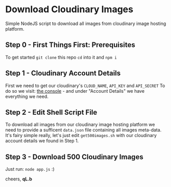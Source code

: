 # Download Cloudinary Images
Simple NodeJS script to download all images from cloudinary image hosting platform.
## Step 0 - First Things First: Prerequisites
To get started ```git clone``` this repo ```cd``` into it and ```npm i```
## Step 1 - Cloudinary Account Details
First we need to get our cloudinary's ```CLOUD_NAME```, ```API_KEY``` and ```API_SECRET```
To do so we visit: [the console](https://cloudinary.com/console) - and under "Account Details" we have everything we need.
## Step 2 - Edit Shell Script File
To download all images from our cloudinary image hosting platform we need to provide a sufficent ```data.json``` file containing all images meta-data. It's fairy simple really, let's just edit ```get500images.sh``` with our cloudinary account details we found in Step 1.
## Step 3 - Download 500 Cloudinary Images
Just run: ```node app.js``` :)

cheers,
**qL.b**
